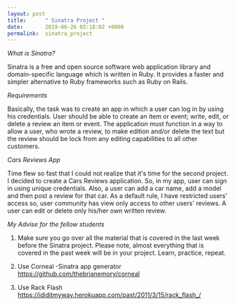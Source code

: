 ```yaml
---
layout: post
title:      " Sinatra Project "
date:       2019-06-26 03:18:02 +0000
permalink:  sinatra_project
---
```



*What is Sinatra?*

Sinatra is a free and open source software web application library and domain-specific language which is written in Ruby. It provides a faster and simpler alternative to Ruby frameworks such as Ruby on Rails.

*Requirements*

Basically, the task was to create an app in which a user can log in by using his credentials. User should be able to create an item or event; write, edit, or delete a review an item or event. The application must function in a way to allow a user, who wrote a review, to make edition and/or delete the text but the review should be lock from any editing capabilities to all other customers.

*Cars Reviews App*

Time flew so fast that I could not realize that it's time for the second project. I decided to create a Cars Reviews application. So, in my app, user can sign in using unique credentials. Also, a user can add a car name, add a model and then post a review for that car. As a default rule, I have restricted users' access so, user community has view only access to other users' reviews. A user can edit or delete only his/her own written review. 

*My Advise for the fellow students*

1. Make sure you go over all the material that is covered in the last week before the Sinatra project. Please note, almost everything that is covered in the past week will be in your project.
Learn, practice, repeat. 

2. Use Corneal -Sinatra app generator  https://github.com/thebrianemory/corneal

3.  Use Rack Flash  https://ididitmyway.herokuapp.com/past/2011/3/15/rack_flash_/


